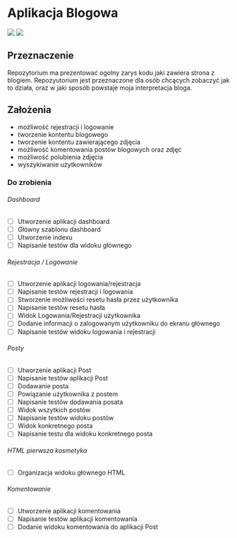 # Aplikacja Blogowa 
![](https://img.shields.io/badge/Django-2.1-green.svg)
![](https://img.shields.io/badge/Python-3.7-green.svg)

## Przeznaczenie

Repozytorium ma prezentować ogolny zarys kodu jaki zawiera strona z blogiem. Repozyutorium jest przeznaczone
dla osób chcących zobaczyć jak to działa, oraz w jaki sposób powstaje moja interpretacja bloga.  

## Założenia 

* możliwość rejestracji i logowanie
* tworzenie kontentu blogowego 
* tworzenie kontentu zawierającego zdjęcia 
* możliwość komentowania postów blogowych oraz zdjęć 
* możliwość polubienia zdjęcia 
* wyszykiwanie użytkowników 


### Do zrobienia 

###### Dashboard
- [ ]   Utworzenie aplikacji dashboard
- [ ] 	Główny szablonu dashboard
- [ ]   Utworzenie indexu
- [ ]   Napisanie testów dla widoku głównego 
###### Rejestracja / Logowanie
- [ ]   Utworzenie aplikacji logowania/rejestracja
- [ ]   Napisanie testów rejestracji i logowania 
- [ ]   Stworzenie możliwości resetu hasła przez użytkownika 
- [ ]   Napisanie testów resetu hasła
- [ ]   Widok Logowania/Rejestracji użytkownika
  - [ ]   Dodanie informacji o zalogowanym użytkowniku do ekranu głównego
- [ ]   Napisanie testów widoku logowania i rejestracji 
###### Posty
- [ ]   Utworzenie aplikacji Post
- [ ]   Napisanie testów aplikacji Post
- [ ]   Dodawanie posta
  - [ ]   Powiązanie użytkownika z postem 
- [ ]   Napisanie testów dodawania posata
- [ ]   Widok wszytkich postów 
- [ ]   Napisanie testów widoku postów 
- [ ]   Widok konkretnego posta
- [ ]   Napisanie testu dla widoku konkretnego posta
###### HTML pierwsza kosmetyka
- [ ]   Organizacja widoku głównego HTML
###### Komentowanie
- [ ]   Utworzenie aplikacji komentowania
- [ ]   Napisanie testów aplikacji komentowania
- [ ]   Dodanie widoku komentowania do aplikacji Post

